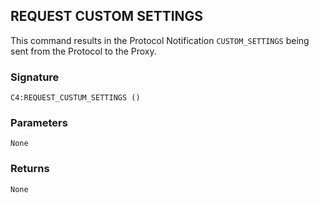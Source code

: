## REQUEST CUSTOM SETTINGS

This command results in the Protocol Notification `CUSTOM_SETTINGS` being sent from the Protocol to the Proxy.


### Signature

`C4:REQUEST_CUSTUM_SETTINGS ()`


### Parameters

`None`


### Returns

`None`

